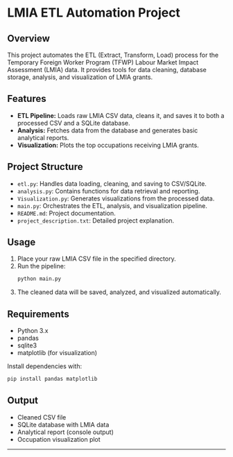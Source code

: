 # LMIA ETL Automation Project

## Overview

This project automates the ETL (Extract, Transform, Load) process for the Temporary Foreign Worker Program (TFWP) Labour Market Impact Assessment (LMIA) data. It provides tools for data cleaning, database storage, analysis, and visualization of LMIA grants.

## Features

- **ETL Pipeline:** Loads raw LMIA CSV data, cleans it, and saves it to both a processed CSV and a SQLite database.
- **Analysis:** Fetches data from the database and generates basic analytical reports.
- **Visualization:** Plots the top occupations receiving LMIA grants.

## Project Structure

- `etl.py`: Handles data loading, cleaning, and saving to CSV/SQLite.
- `analysis.py`: Contains functions for data retrieval and reporting.
- `Visualization.py`: Generates visualizations from the processed data.
- `main.py`: Orchestrates the ETL, analysis, and visualization pipeline.
- `README.md`: Project documentation.
- `project_description.txt`: Detailed project explanation.

## Usage

1. Place your raw LMIA CSV file in the specified directory.
2. Run the pipeline:
   ```sh
   python main.py
   ```
3. The cleaned data will be saved, analyzed, and visualized automatically.

## Requirements

- Python 3.x
- pandas
- sqlite3
- matplotlib (for visualization)

Install dependencies with:
```sh
pip install pandas matplotlib
```

## Output

- Cleaned CSV file
- SQLite database with LMIA data
- Analytical report (console output)
- Occupation visualization plot

---

